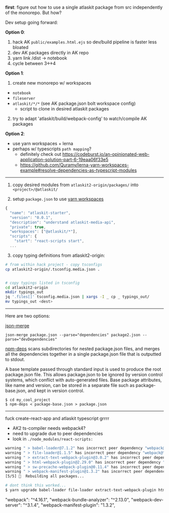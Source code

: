 
**first**:
figure out how to use a single atlaskit package from src independently of the monorepo. But how?

Dev setup going forward:

**Option 0**:
1. hack AK `public/examples.html.ejs` so dev/build pipeline is faster less bloated
2. dev AK packages directly in AK repo
3. yarn link <AK-package>/dist -> notebook
4. cycle between 3<->4

**Option 1**:
1. create new monorepo w/ workspaces
  - `notebook`
  - `fileserver`
  - `atlaskit/*/*` (see AK package.json bolt workspace config)
    - script to clone in desired atlaskit packages
2. try to adapt 'atlaskit/build/webpack-config' to watch/compile AK packages


**Option 2**:
- use yarn workspaces + lerna
- perhaps w/ typescripts `path mapping`?
  - definitely check out https://codeburst.io/an-opinionated-web-application-solution-part-6-19eaa06f33e5
  - https://github.com/Quramy/lerna-yarn-workspaces-example#resolve-dependencies-as-typescript-modules

---

1. copy desired modules from `atlaskit2-origin/packages/` into `<project>/@atlaskit/`

2. setup `package.json` to use [yarn workspaces](https://yarnpkg.com/lang/en/docs/workspaces/)

```js
{
  "name": "atlaskit-starter",
  "version": "0.0.1",
  "description": "understand atlaskit-media-api",
  "private": true,
  "workspaces": ["@atlaskit/*"],
  "scripts": {
    "start": "react-scripts start",
  ...
```

3. copy typing definitions from atlaskit2-origin:

```bash
# from within hack project - copy tsconfigs
cp atlaskit2-origin/.tsconfig.media.json .


# copy typings listed in tsconfig
cd atlaskit2-origin
mkdir typings_out
jq '.files[]' tsconfig.media.json | xargs -I _ cp _ typings_out/
mv typings_out <dest>
```



---

Here are two options:

[json-merge][1]

`json-merge package.json --parse="dependencies" package2.json --parse="devDependencies"`


[npm-deps][2] scans subdirectories for nested package.json files, and merges all the dependencies together in a single package.json file that is outputted to stdout.

A base template passed through standard input is used to produce the root package.json file. This allows package.json to be ignored by version control systems, which conflict with auto-generated files. Base package attributes, like name and version, can be stored in a separate file such as package-base.json, and kept in version control.

```
$ cd my_cool_project
$ npm-deps < package-base.json > package.json
```

  [1]: https://www.npmjs.com/package/json-merge
  [2]: https://www.npmjs.com/package/npm-deps

---

fuck create-react-app and atlaskit typescript grrrr

- AK2 ts-compiler needs webpack4?
- need to upgrade due to peer dependencies
- look in `./node_modules/react-scripts:`

```bash
warning " > babel-loader@7.1.2" has incorrect peer dependency "webpack@2 || 3".
warning " > file-loader@1.1.5" has incorrect peer dependency "webpack@^2.0.0 || ^3.0.0".
warning " > extract-text-webpack-plugin@3.0.2" has incorrect peer dependency "webpack@^3.1.0".
warning " > html-webpack-plugin@2.29.0" has incorrect peer dependency "webpack@1 || ^2 || ^2.1.0-beta || ^2.2.0-rc || ^3".
warning " > sw-precache-webpack-plugin@0.11.4" has incorrect peer dependency "webpack@^1 || ^2 || ^2.1.0-beta || ^2.2.0-beta || ^3".
warning " > webpack-manifest-plugin@1.3.2" has incorrect peer dependency "webpack@1 || 2 || 3".
[5/5] 📃  Rebuilding all packages...

# dont think this worked...
$ yarn upgrade babel-loader file-loader extract-text-webpack-plugin html-webpack-plugin sw-precache-webpack-plugin webpack-manifest-plugin`
```

"webpack": "^4.16.1",
"webpack-bundle-analyzer": "^2.13.0",
"webpack-dev-server": "^3.1.4",
"webpack-manifest-plugin": "1.3.2",
